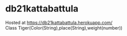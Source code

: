 # db21kattabattula
Hosted at https://db21kattabattula.herokuapp.com/
<br> Class Tiger(Color(String),place(String),weight(number))
